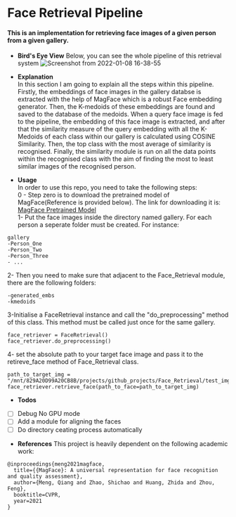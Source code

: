 # Face Retrieval Pipeline

#### This is an implementation for retrieving face images of a given person from a given gallery.

- **Bird's Eye View**
  Below, you can see the whole pipeline of this retrieval system
  ![Screenshot from 2022-01-08 16-38-55](https://user-images.githubusercontent.com/79300456/148645364-1e6bb06d-b252-41c2-a0e4-6abaa00281e3.png)

- **Explanation**  
In this section I am going to explain all the steps within this pipeline. Firstly, the embeddings of face images in the gallery databse is extracted with the help of MagFace which is a robust Face embedding generator. Then, the K-medoids of these embeddings are found and saved to the database of the medoids. When a query face image is fed to the pipeline, the embedding of this face image is extracted, and after that the similarity measure of the query embedding with all the K-Medoids of each class within our gallery is calculated using COSINE Similarity. Then, the top class with the most average of similarity is recognised. Finally, the similarity module is run on all the data points within the recognised class with the aim of finding the most to least similar images of the recognised person. 
- **Usage**  
In order to use this repo, you need to take the following steps:  
0 - Step zero is to download the pretrained model of MagFace(Reference is provided below). The link for downloading it is:  
[MagFace Pretrained Model](https://drive.google.com/file/d/1Bd87admxOZvbIOAyTkGEntsEz3fyMt7H/view?usp=sharing)  
1- Put the face images inside the directory named gallery. For each person a seperate folder must be created. For instance:  
```
gallery
-Person_One
-Person_Two
-Person_Three
- ...
```
2- Then you need to make sure that adjacent to the Face_Retrieval module, there are the following folders:
```
-generated_embs
-kmedoids
```
3-Initialise a FaceRetrieval instance and call the "do_preprocessing" method of this class. This method must be called just once for the same gallery.
```
face_retriever = FaceRetrieval()
face_retriever.do_preprocessing()
```
4- set the absolute path to your target face image and pass it to the retireve_face method of Face_Retrieval class. 
```
path_to_target_img = "/mnt/829A20D99A20CB8B/projects/github_projects/Face_Retrieval/test_imgs/TEST_BRAD_PIT.png"
face_retriever.retrieve_face(path_to_face=path_to_target_img)
```
- **Todos**
- [ ] Debug No GPU mode
- [ ] Add a module for aligning the faces
- [ ] Do directory ceating process automatically

- **References**
  This project is heavily dependent on the following academic work:

```
@inproceedings{meng2021magface,
  title={{MagFace}: A universal representation for face recognition and quality assessment},
  author={Meng, Qiang and Zhao, Shichao and Huang, Zhida and Zhou, Feng},
  booktitle=CVPR,
  year=2021
}
```

